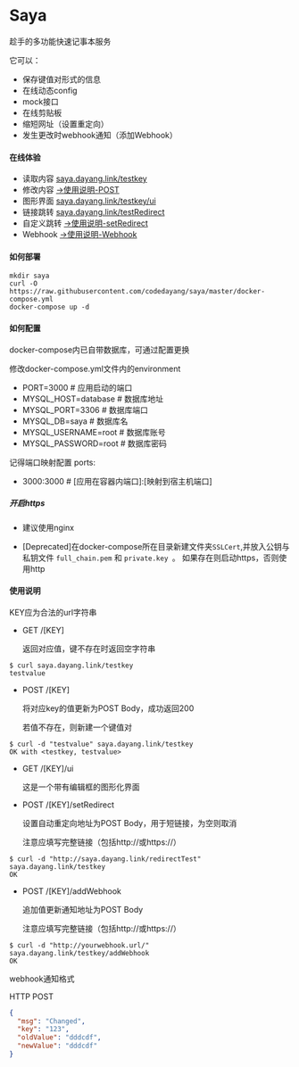 # Saya
趁手的多功能快速记事本服务

它可以：

- 保存键值对形式的信息
- 在线动态config
- mock接口
- 在线剪贴板
- 缩短网址（设置重定向）
- 发生更改时webhook通知（添加Webhook）

#### 在线体验

 - 读取内容 <a href="https://saya.dayang.link/testkey" target="_blank">saya.dayang.link/testkey</a>
 - 修改内容 [->使用说明-POST](#使用说明)
 - 图形界面 <a href="https://saya.dayang.link/testkey/ui" target="_blank">saya.dayang.link/testkey/ui</a>
 - 链接跳转 <a href="https://saya.dayang.link/testRedirect" target="_blank">saya.dayang.link/testRedirect</a>
 - 自定义跳转 [->使用说明-setRedirect](#使用说明)
 - Webhook [->使用说明-Webhook](#使用说明)

#### 如何部署
```shell
mkdir saya
curl -O https://raw.githubusercontent.com/codedayang/saya/master/docker-compose.yml
docker-compose up -d
```
#### 如何配置
docker-compose内已自带数据库，可通过配置更换

修改docker-compose.yml文件内的environment
- PORT=3000 # 应用启动的端口
- MYSQL_HOST=database # 数据库地址
- MYSQL_PORT=3306 # 数据库端口
- MYSQL_DB=saya # 数据库名
- MYSQL_USERNAME=root # 数据库账号
- MYSQL_PASSWORD=root # 数据库密码

记得端口映射配置
ports:
- 3000:3000 # [应用在容器内端口]:[映射到宿主机端口]

##### 开启https

- 建议使用nginx

- [Deprecated]在docker-compose所在目录新建文件夹`SSLCert`,并放入公钥与私钥文件
`full_chain.pem` 和 `private.key `。
如果存在则启动https，否则使用http

#### 使用说明
KEY应为合法的url字符串

- GET /[KEY]

    返回对应值，键不存在时返回空字符串
```shell
$ curl saya.dayang.link/testkey
testvalue
```
    
- POST /[KEY]
    
    将对应key的值更新为POST Body，成功返回200
    
    若值不存在，则新建一个键值对
```shell
$ curl -d "testvalue" saya.dayang.link/testkey
OK with <testkey, testvalue>
```

- GET /[KEY]/ui

    这是一个带有编辑框的图形化界面
    

- POST /[KEY]/setRedirect

    设置自动重定向地址为POST Body，用于短链接，为空则取消
  
    注意应填写完整链接（包括http://或https://）
```shell
$ curl -d "http://saya.dayang.link/redirectTest" saya.dayang.link/testkey
OK
```
- POST /[KEY]/addWebhook

    追加值更新通知地址为POST Body
  
    注意应填写完整链接（包括http://或https://）
```shell
$ curl -d "http://yourwebhook.url/" saya.dayang.link/testkey/addWebhook
OK
```
webhook通知格式

HTTP POST
```json
{
  "msg": "Changed",
  "key": "123",
  "oldValue": "dddcdf",
  "newValue": "dddcdf"
}
```

